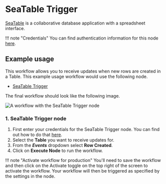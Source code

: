 # SeaTable Trigger

[SeaTable](https://seatable.co) is a collaborative database application with a spreadsheet interface.

!!! note "Credentials"
    You can find authentication information for this node [here](/integrations/builtin/credentials/seatable/).



## Example usage

This workflow allows you to receive updates when new rows are created in a Table. This example usage workflow would use the following node.

- [SeaTable Trigger]()

The final workflow should look like the following image.

![A workflow with the SeaTable Trigger node](/_images/integrations/builtin/trigger-nodes/seatabletrigger/workflow.png)


### 1. SeaTable Trigger node

1. First enter your credentials for the SeaTable Trigger node. You can find out how to do that [here](/integrations/builtin/credentials/seatable/).
2. Select the **Table** you want to receive updates for.
3. From the ***Events*** dropdown select **Row Created**.
3. Click on **Execute Node** to run the workflow.

!!! note "Activate workflow for production"
    You'll need to save the workflow and then click on the Activate toggle on the top right of the screen to activate the workflow. Your workflow will then be triggered as specified by the settings in the node.





